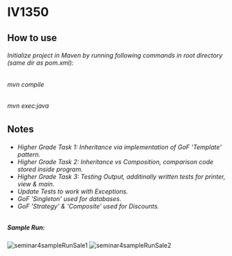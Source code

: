 # IV1350
<h2>How to use</h2>
<h6>Initialize project in Maven by running following commands in root directory (same dir as pom.xml): </h6>
<h6> mvn compile </h6>
<h6> mvn exec:java </h6>
<h2>Notes</h2>
<h6>
  <ul>
    <li>Higher Grade Task 1: Inheritance via implementation of GoF 'Template' pattern.</li>
    <li>Higher Grade Task 2: Inheritance vs Composition, comparison code stored inside program.</li>
    <li>Higher Grade Task 3: Testing Output, additinally written tests for printer, view & main.</li>
    <li>Update Tests to work with Exceptions.</li>
    <li>GoF 'Singleton' used for databases.</li>
    <li>GoF 'Strategy' & 'Composite' used for Discounts.</li>
    <!-- <li>Bug where you can pay multiple times in one sale.</li> -->
  </ul>
</h6>


<!--
<ul>
  <li>1. DTO must be read only. SaleDTO has reference to the same itemList created by Sale. This violates MVC, since it means the controller can update itemList without going through the Sale Class.</li>
  <h6>
     <li>Solved by placing a lock on itemlist (so that controller cannot use it).</li>
  </h6>
  <li>2. Controller is doing views job by preparing string that is printed by the view. This violates MVC.</li>
  <h6>
    <li>Solved by introducing ItemPackageDTO that contains ItemDTO, quantity, runningTotalCost, runningTotalVAT which contains all information that View Layer needs to print correct statements. </li>
  </h6>
</ul>
-->
<!-- 
<h3>Further Questions:</h3>
-->
<!--
<ul>
  <li></li>
</ul>
-->

<h5>Sample Run:</h5>

<!-- ![iv1350samplerun](https://github.com/leolangberg/IV1350/assets/152855963/1e1a8c77-fca9-4ad5-b698-d5712a9ee3e6) -->
![seminar4sampleRunSale1](https://github.com/leolangberg/IV1350/assets/152855963/d858eccd-cdaf-462f-ad3c-c7de3bf468f1)
![seminar4sampleRunSale2](https://github.com/leolangberg/IV1350/assets/152855963/b53e45cf-4fe2-4cba-b0fe-0609a6ced0e3)

